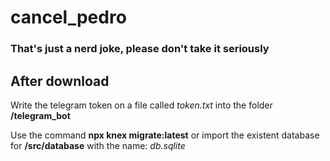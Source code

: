 # cancel_pedro
### That's just a nerd joke, please don't take it seriously


## After download

Write the telegram token on a file called *token.txt* into the folder **/telegram_bot**

Use the command **npx knex migrate:latest** or import the existent database for **/src/database** with the name: *db.sqlite*

